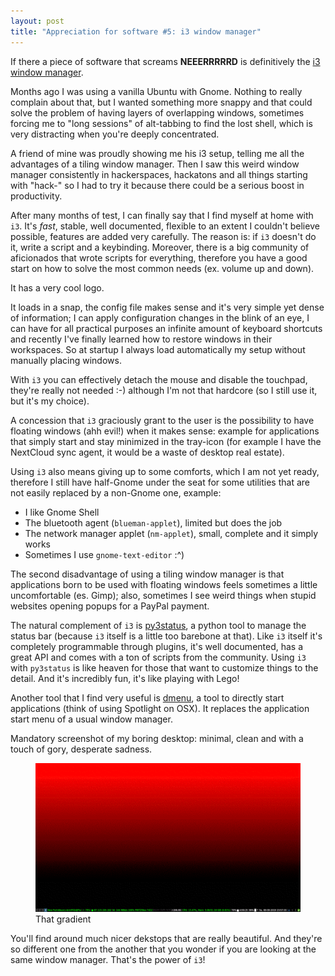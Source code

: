 ```yaml
---
layout: post
title: "Appreciation for software #5: i3 window manager"
---
```


If there a piece of software that screams **NEEERRRRRD** is definitively the [i3 window manager](https://i3wm.org).

Months ago I was using a vanilla Ubuntu with Gnome. Nothing to really complain about that, but I wanted something more snappy and that could solve the problem of having layers of overlapping windows, sometimes forcing me to "long sessions" of alt-tabbing to find the lost shell, which is very distracting when you're deeply concentrated.

A friend of mine was proudly showing me his i3 setup, telling me all the advantages of a tiling window manager. Then I saw this weird window manager consistently  in hackerspaces, hackatons and all things starting with "hack-" so I had to try it because there could be a serious boost in productivity.

After many months of test, I can finally say that I find myself at home with `i3`. It's *fast*, stable, well documented, flexible to an extent I couldn't believe possible, features are added very carefully. The reason is: if `i3` doesn't do it, write a script and a keybinding. Moreover, there is a big community of aficionados that wrote scripts for everything, therefore you have a good start on how to solve the most common needs (ex. volume up and down).

It has a very cool logo.

It loads in a snap, the config file makes sense and it's very simple yet dense of information; I can apply configuration changes in the blink of an eye, I can have for all practical purposes an infinite amount of keyboard shortcuts and recently I've finally learned how to restore windows in their workspaces. So at startup I always load automatically my setup without manually placing windows.

With `i3` you can effectively detach the mouse and disable the touchpad, they're really not needed :-) although I'm not that hardcore (so I still use it, but it's my choice).

A concession that `i3` graciously grant to the user is the possibility to have floating windows (ahh evil!) when it makes sense: example for applications that simply start and stay minimized in the tray-icon (for example I have the NextCloud sync agent, it would be a waste of desktop real estate).

Using `i3` also means giving up to some comforts, which I am not yet ready, therefore I still have half-Gnome under the seat for some utilities that are not easily replaced by a non-Gnome one, example:

- I like Gnome Shell
- The bluetooth agent (`blueman-applet`), limited but does the job
- The network manager applet (`nm-applet`), small, complete and it simply works
- Sometimes I use `gnome-text-editor` :^)

The second disadvantage of using a tiling window manager is that applications born to be used with floating windows feels sometimes a little uncomfortable (es. Gimp); also, sometimes I see weird things when stupid websites opening popups for a PayPal payment.

The natural complement of `i3` is [py3status](https://github.com/ultrabug/py3status), a python tool to manage the status bar (because `i3` itself is a little too barebone at that). Like `i3` itself it's completely programmable through plugins, it's well documented, has a great API and comes with a ton of scripts from the community. Using `i3` with `py3status` is like heaven for those that want to customize things to the detail. And it's incredibly fun, it's like playing with Lego!

Another tool that I find very useful is [dmenu](https://tools.suckless.org/dmenu/), a tool to directly start applications (think of using Spotlight on OSX). It replaces the application start menu of a usual window manager.

Mandatory screenshot of my boring desktop: minimal, clean and with a touch of gory, desperate sadness.

<figure>
    <img src="/assets/desktop.png">
    <figcaption>That gradient</figcaption>
</figure>

You'll find around much nicer dekstops that are really beautiful. And they're so different one from the another that you wonder if you are looking at the same window manager. That's the power of `i3`!
